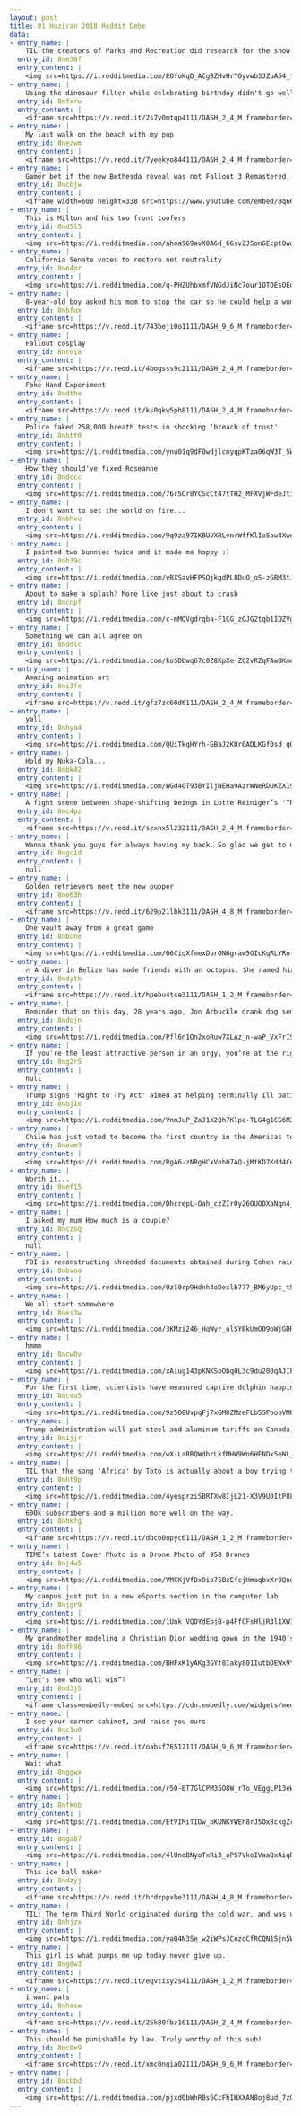 ```yaml
---
layout: post
title: 01 Haziran 2018 Reddit Debe
data:
- entry_name: |
    TIL the creators of Parks and Recreation did research for the show by interviewing actual government officials. One said, Well, I’m a libertarian, so I don’t really believe in the mission of my job. Yes, I’m aware of the irony. The character of Ron Swanson was born.
  entry_id: 8ne30f
  entry_content: |
    <img src=https://i.redditmedia.com/EOfoKqD_ACg8ZHvHrYOyvwb3JZuA54_fb-pNSChHEeE.jpg?s=2074e13fed895242520f5326e456ec50 frameborder=0>
- entry_name: |
    Using the dinosaur filter while celebrating birthday didn't go well
  entry_id: 8nfxrw
  entry_content: |
    <iframe src=https://v.redd.it/2s7v0mtqp4111/DASH_2_4_M frameborder=0></iframe>
- entry_name: |
    My last walk on the beach with my pup
  entry_id: 8nezwm
  entry_content: |
    <iframe src=https://v.redd.it/7yeekyo844111/DASH_2_4_M frameborder=0></iframe>
- entry_name: |
    Gamer bet if the new Bethesda reveal was not Fallout 3 Remastered, he'd drink a whole bottle of Tabasco sauce - he kept his promise.
  entry_id: 8ncbjw
  entry_content: |
    <iframe width=600 height=338 src=https://www.youtube.com/embed/Bq66ZbutU38?feature=oembed&enablejsapi=1 frameborder=0 allow=autoplay; encrypted-media allowfullscreen></iframe>
- entry_name: |
    This is Milton and his two front toofers
  entry_id: 8nd5l5
  entry_content: |
    <img src=https://i.redditmedia.com/ahoa969avX0A6d_66svZJSonGEcptOwo6YpOE-C2x5E.jpg?s=df4618c592bad78faf3ec25d58afad2f frameborder=0>
- entry_name: |
    California Senate votes to restore net neutrality
  entry_id: 8ne4nr
  entry_content: |
    <img src=https://i.redditmedia.com/q-PHZUhbxmfVNGdJiNc7our1OTOEsOEqD8ajUD5cH_Y.jpg?s=631f55a9ada8046704ac6a91fa7288ba frameborder=0>
- entry_name: |
    8-year-old boy asked his mom to stop the car so he could help a woman up the stairs
  entry_id: 8nbfux
  entry_content: |
    <iframe src=https://v.redd.it/743beji0o1111/DASH_9_6_M frameborder=0></iframe>
- entry_name: |
    Fallout cosplay
  entry_id: 8ncoi8
  entry_content: |
    <iframe src=https://v.redd.it/4bogsss9c2111/DASH_2_4_M frameborder=0></iframe>
- entry_name: |
    Fake Hand Experiment
  entry_id: 8ndthe
  entry_content: |
    <iframe src=https://v.redd.it/ks0qkw5ph8111/DASH_2_4_M frameborder=0></iframe>
- entry_name: |
    Police faked 258,000 breath tests in shocking 'breach of trust'
  entry_id: 8nbtt0
  entry_content: |
    <img src=https://i.redditmedia.com/ynu01q9dF0wdjlcnyqpKTza06qW3T_5WwW-urIs7YJY.jpg?s=f88be8cec55b5ab09c0dbaf31d639a1a frameborder=0>
- entry_name: |
    How they should've fixed Roseanne
  entry_id: 8ndccc
  entry_content: |
    <img src=https://i.redditmedia.com/76r5Or8YCScCt47tTH2_MFXVjWFdeJti8XSU85vnJNA.png?s=f26fd81eee229dee0cd6f80e1159428c frameborder=0>
- entry_name: |
    I don't want to set the world on fire...
  entry_id: 8nbhvu
  entry_content: |
    <img src=https://i.redditmedia.com/9q9za97IKBUVXBLvnrWffKlIo5aw4XwehzbnqMhYuis.jpg?s=f3e679eb30413a47baf713e91686b618 frameborder=0>
- entry_name: |
    I painted two bunnies twice and it made me happy :)
  entry_id: 8nh39c
  entry_content: |
    <img src=https://i.redditmedia.com/vBXSavHFPSQjkgdPL8DuO_oS-zGBM3tJXHTwAFI690s.jpg?s=18525b237abd6d106db01a53d0c7393f frameborder=0>
- entry_name: |
    About to make a splash? More like just about to crash
  entry_id: 8ncnpf
  entry_content: |
    <img src=https://i.redditmedia.com/c-mMQVgdrqba-F1CG_zGJG2tqb1IOZVgyRDuXITPEhY.png?s=8f2d0ea937994dd9eac9f9800ee92bc4 frameborder=0>
- entry_name: |
    Something we can all agree on
  entry_id: 8nddlc
  entry_content: |
    <img src=https://i.redditmedia.com/koSDbwq67c0Z8KpXe-ZQ2vRZqFAwBKmen_rW-3UqLII.jpg?s=3e7deef79a4c9f7978b46a6298117369 frameborder=0>
- entry_name: |
    Amazing animation art
  entry_id: 8ni3fe
  entry_content: |
    <iframe src=https://v.redd.it/gfz7zc60d6111/DASH_2_4_M frameborder=0></iframe>
- entry_name: |
    yall
  entry_id: 8nhya4
  entry_content: |
    <img src=https://i.redditmedia.com/QUiTkqHYrh-GBaJ2KUr0ADLKGf0sd_qQHV8aNrlZsjM.jpg?s=84eecddf4a68a8ce07c9d59be99ff00e frameborder=0>
- entry_name: |
    Hold my Nuka-Cola...
  entry_id: 8nbk42
  entry_content: |
    <img src=https://i.redditmedia.com/WGd40T93BYIljNEHa9AzrWNeRDUKZX19fC4zYDcmlL8.jpg?s=22c9670445588b639d3d4799f1993bea frameborder=0>
- entry_name: |
    A fight scene between shape-shifting beings in Lotte Reiniger’s 'The Adventures of Prince Achmed' (1926). The oldest surviving animated feature film.
  entry_id: 8nc4pz
  entry_content: |
    <iframe src=https://v.redd.it/szxnx5l232111/DASH_2_4_M frameborder=0></iframe>
- entry_name: |
    Wanna thank you guys for always having my back. So glad we get to do more BROOKLYN99! On NBC! Crazy! Love you guys!
  entry_id: 8ngc1d
  entry_content: |
    null
- entry_name: |
    Golden retrievers meet the new pupper
  entry_id: 8ne63h
  entry_content: |
    <iframe src=https://v.redd.it/629p21lbk3111/DASH_4_8_M frameborder=0></iframe>
- entry_name: |
    One vault away from a great game
  entry_id: 8nbune
  entry_content: |
    <img src=https://i.redditmedia.com/06CiqXfmexDbrON6graw5GIcKqRLYRo-d5-GJYJTwJw.jpg?s=7ca5974e0d88a6e5096b8817c39c4c0c frameborder=0>
- entry_name: |
    🔥 A diver in Belize has made friends with an octopus. She named him Egbert and brings him treats in his own jar
  entry_id: 8ndytk
  entry_content: |
    <iframe src=https://v.redd.it/hpebu4tce3111/DASH_1_2_M frameborder=0></iframe>
- entry_name: |
    Reminder that on this day, 28 years ago, Jon Arbuckle drank dog semen
  entry_id: 8ndqjn
  entry_content: |
    <img src=https://i.redditmedia.com/Pfl6n1On2xoRuw7XLAz_n-waP_VxFrIS6JT3UqLV3v8.jpg?s=aa52ae4c8d5a1f565acecabbfe0f812a frameborder=0>
- entry_name: |
    If you're the least attractive person in an orgy, you're at the right orgy
  entry_id: 8ng2r5
  entry_content: |
    null
- entry_name: |
    Trump signs 'Right to Try Act' aimed at helping terminally ill patients seek drug treatments
  entry_id: 8nbj1e
  entry_content: |
    <img src=https://i.redditmedia.com/VnmJuP_ZaJ1X2Qh7Klpa-TLG4g1CS6M3XUHWUwOWpDE.jpg?s=3bcd30e4bc93a9f9e8d7a6dba5d08f2b frameborder=0>
- entry_name: |
    Chile has just voted to become the first country in the Americas to ban plastic bags from stores across the country in an effort to reduce unnecessary waste. In an unprecedented national measure, the Chilean senate passed a bill to prohibit the use of plastic bags for store purchases.
  entry_id: 8nevm3
  entry_content: |
    <img src=https://i.redditmedia.com/RgA6-zNRgHCxVeh07AQ-jMtKD7Kdd4CuLVh8RDl-xyI.jpg?s=8d6d8b338180bd75ce223315a4eb23d5 frameborder=0>
- entry_name: |
    Worth it...
  entry_id: 8nef15
  entry_content: |
    <img src=https://i.redditmedia.com/DhcrepL-Oah_czZIrOy26OUODXaNqn4_yR65ABZZkbc.jpg?s=be3708ebc6e19878da7c34bddc4eafa5 frameborder=0>
- entry_name: |
    I asked my mum How much is a couple?
  entry_id: 8nczsq
  entry_content: |
    null
- entry_name: |
    FBI is reconstructing shredded documents obtained during Cohen raid
  entry_id: 8nbvoa
  entry_content: |
    <img src=https://i.redditmedia.com/UzI0rp9Hdnh4oDexlb777_BM6yUpc_t5JRvI55IcCVQ.jpg?s=b8513900e2f6459f27dd32868221ed09 frameborder=0>
- entry_name: |
    We all start somewhere
  entry_id: 8nei3w
  entry_content: |
    <img src=https://i.redditmedia.com/3KMzi246_HqWyr_ulSYBkUmO09oWjGDR-kR_B8eD75s.png?s=2fecb58448eb38fbe29c91e7628449d8 frameborder=0>
- entry_name: |
    hmmm
  entry_id: 8ncw0v
  entry_content: |
    <img src=https://i.redditmedia.com/xAiug143pKNKSoObqOL3c9du200qAJIFGpbmQl5cyxM.jpg?s=75405be35993e32fbf17d08da50bb400 frameborder=0>
- entry_name: |
    For the first time, scientists have measured captive dolphin happiness. Dolphins looked forward to interacting wither their caretakers. Researchers propose that non-food human interactions play an important role in these animals’ lives.
  entry_id: 8ncvu5
  entry_content: |
    <img src=https://i.redditmedia.com/9z5O8UvpqFj7xGM8ZMzeFLb5SPoooVMQszjUO1fWru8.jpg?s=8d9f09e374b2212406f6b20473175521 frameborder=0>
- entry_name: |
    Trump administration will put steel and aluminum tariffs on Canada, Mexico and the EU
  entry_id: 8nijjr
  entry_content: |
    <img src=https://i.redditmedia.com/wX-LaRRQWdhrLkfMHW9Wn6HENDx5eNL_R6T9nxYlbXg.jpg?s=797f14ae148090d36bbe3f59371f12bb frameborder=0>
- entry_name: |
    TIL that the song 'Africa' by Toto is actually about a boy trying to write a song on Africa, but since he's never been there, he can only tell what he's seen on TV or remembers in the past. This explains the apparently inaccurate line about Kilimanjaro rising above the Serengeti.
  entry_id: 8nht9p
  entry_content: |
    <img src=https://i.redditmedia.com/4yesprziSBRTXw8IjL21-X3V9U0ItP8L2hoY0KBF-ks.jpg?s=8fb670e0285536e0eb5e5af9963e36de frameborder=0>
- entry_name: |
    600k subscribers and a million more well on the way.
  entry_id: 8nhkfg
  entry_content: |
    <iframe src=https://v.redd.it/dbco0upyc6111/DASH_1_2_M frameborder=0></iframe>
- entry_name: |
    TIME’s Latest Cover Photo is a Drone Photo of 958 Drones
  entry_id: 8nj4w5
  entry_content: |
    <img src=https://i.redditmedia.com/VMCKjVfDxOio75BzEfcjHmaqbxXr0Qnenb6VpL3AXJs.jpg?s=f409eb32151a99d55d52447f86a8ff33 frameborder=0>
- entry_name: |
    My campus just put in a new eSports section in the computer lab
  entry_id: 8njgr9
  entry_content: |
    <img src=https://i.redditmedia.com/1Unk_VQOYdEbjB-p4FfCFsHljR3l1XW1EpJVuN6Ckmk.jpg?s=6343ed869ddadea1cf40f177efb5cc13 frameborder=0>
- entry_name: |
    My grandmother modeling a Christian Dior wedding gown in the 1940’s.
  entry_id: 8nfh96
  entry_content: |
    <img src=https://i.redditmedia.com/BHFxK1yAKg3GYf8Iaky801IutbDEWx9YG1DxYuyH0WY.jpg?s=19897e82fe4d50ef5824251dab3e5566 frameborder=0>
- entry_name: |
    “Let's see who will win”?
  entry_id: 8nd3j5
  entry_content: |
    <iframe class=embedly-embed src=https://cdn.embedly.com/widgets/media.html?src=https%3A%2F%2Fgfycat.com%2Fifr%2FSlowWeirdHumpbackwhale&url=https%3A%2F%2Fgfycat.com%2FSlowWeirdHumpbackwhale&image=https%3A%2F%2Fthumbs.gfycat.com%2FSlowWeirdHumpbackwhale-size_restricted.gif&key=522baf40bd3911e08d854040d3dc5c07&type=text%2Fhtml&schema=gfycat width=600 height=1063 scrolling=no frameborder=0 allowfullscreen></iframe>
- entry_name: |
    I see your corner cabinet, and raise you ours
  entry_id: 8nc1u0
  entry_content: |
    <iframe src=https://v.redd.it/oabsf76512111/DASH_9_6_M frameborder=0></iframe>
- entry_name: |
    Wait what
  entry_id: 8nggwx
  entry_content: |
    <img src=https://i.redditmedia.com/r5O-BT7GlCPM35O8W_rTo_VEggLP13eWPevmGksXiCA.jpg?s=ebe57023c3fbec7828516a76dc119004 frameborder=0>
- entry_name: |
  entry_id: 8nfkob
  entry_content: |
    <img src=https://i.redditmedia.com/EtVIMiTIDw_bKUNKYWEh8rJ5Ox8ckgZrfmx68ku6tG4.png?s=f2753b723f0cbce5804f42f824147833 frameborder=0>
- entry_name: |
  entry_id: 8nga87
  entry_content: |
    <img src=https://i.redditmedia.com/4lUnoBNyoTxRi3_oPS7VkoIVaaQxAiqP3C3o7Fr2Xeg.jpg?s=2d02314cd79a50bac2dfac7e8a9942c8 frameborder=0>
- entry_name: |
    This ice ball maker
  entry_id: 8ndzyj
  entry_content: |
    <iframe src=https://v.redd.it/hrdzppxhe3111/DASH_4_8_M frameborder=0></iframe>
- entry_name: |
    TIL: The term Third World originated during the cold war, and was used to refer to countries that were neither aligned with NATO (the first world) or the Communist Bloc (the second world). Under the original definition, Sweden, Finland and Austria are third world countries.
  entry_id: 8nhjzx
  entry_content: |
    <img src=https://i.redditmedia.com/yaQ4N3Se_w2iWPsJCozoCfRCQN1Sjn5W1yuVTKU7upc.jpg?s=d772dc8facb6e5e60cd80566b6fda319 frameborder=0>
- entry_name: |
    This girl is what pumps me up today.never give up.
  entry_id: 8ng0w3
  entry_content: |
    <iframe src=https://v.redd.it/eqvtixy2s4111/DASH_1_2_M frameborder=0></iframe>
- entry_name: |
    i want pats
  entry_id: 8nhaxw
  entry_content: |
    <iframe src=https://v.redd.it/25k80fbz16111/DASH_2_4_M frameborder=0></iframe>
- entry_name: |
    This should be punishable by law. Truly worthy of this sub!
  entry_id: 8nc0e9
  entry_content: |
    <iframe src=https://v.redd.it/xmc0nqia02111/DASH_9_6_M frameborder=0></iframe>
- entry_name: |
  entry_id: 8ncbbd
  entry_content: |
    <img src=https://i.redditmedia.com/pjxd0bWhRBs5CcFhIHXXAN8oj8ud_7zOUGI0T4WU1SE.jpg?s=6579bc3f25a0d02cb274d225cf98ac77 frameborder=0>
---
```

